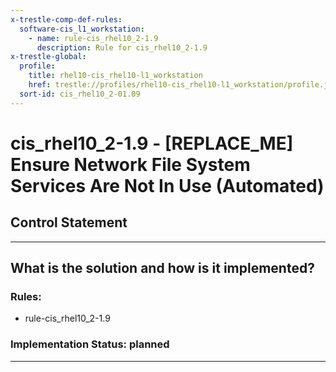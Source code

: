 ```yaml
---
x-trestle-comp-def-rules:
  software-cis_l1_workstation:
    - name: rule-cis_rhel10_2-1.9
      description: Rule for cis_rhel10_2-1.9
x-trestle-global:
  profile:
    title: rhel10-cis_rhel10-l1_workstation
    href: trestle://profiles/rhel10-cis_rhel10-l1_workstation/profile.json
  sort-id: cis_rhel10_2-01.09
---
```


# cis_rhel10_2-1.9 - \[REPLACE_ME\] Ensure Network File System Services Are Not In Use (Automated)

## Control Statement

______________________________________________________________________

## What is the solution and how is it implemented?

<!-- For implementation status enter one of: implemented, partial, planned, alternative, not-applicable -->

<!-- Note that the list of rules under ### Rules: is read-only and changes will not be captured after assembly to JSON -->

<!-- Add control implementation description here for control: cis_rhel10_2-1.9 -->

### Rules:

  - rule-cis_rhel10_2-1.9

### Implementation Status: planned

______________________________________________________________________
